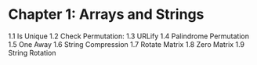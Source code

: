 # Chapter 1: Arrays and Strings

1.1 Is Unique 
1.2 Check Permutation:
1.3 URLify
1.4 Palindrome Permutation
1.5 One Away
1.6 String Compression
1.7 Rotate Matrix
1.8 Zero Matrix
1.9 String Rotation